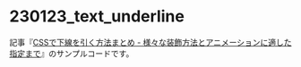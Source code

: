 # 230123_text_underline

記事『[CSSで下線を引く方法まとめ - 様々な装飾方法とアニメーションに適した指定まで](https://ics.media/entry/230123/)』のサンプルコードです。